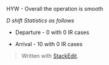 HYW - Overall the operation is smooth

*D shift Statistics as follows*

- Departure - 0 with 0 IR cases

- Arrival - 10 with 0 IR cases


> Written with [StackEdit](https://stackedit.io/).
<!--stackedit_data:
eyJoaXN0b3J5IjpbLTcwNTc4NDg4OSwxMzU0MTA5MjcsNzMwOT
k4MTE2XX0=
-->